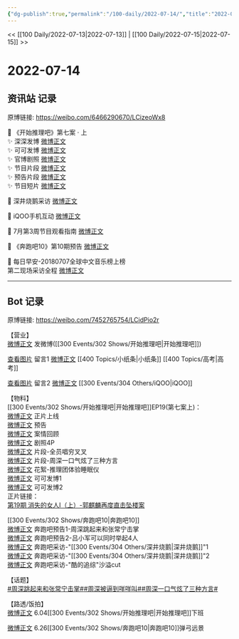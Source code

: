 ```yaml
---
{"dg-publish":true,"permalink":"/100-daily/2022-07-14/","title":"2022-07-14"}
---
```



<< [[100 Daily/2022-07-13\|2022-07-13]] | [[100 Daily/2022-07-15\|2022-07-15]] >>

# 2022-07-14

## 资讯站 记录

原博链接: https://weibo.com/6466290670/LCizeoWx8

💫 《开始推理吧》第七案 · 上  
✨ 深深发博 [微博正文](https://m.weibo.cn/6466290670/4791194192448083)  
✨ 可可发博 [微博正文](https://m.weibo.cn/6466290670/4791152563719488)  
✨ 官博剧照 [微博正文](https://m.weibo.cn/6466290670/4791077704304588)  
✨ 节目片段 [微博正文](https://m.weibo.cn/6466290670/4791252660519334)  
✨ 预告片段 [微博正文](https://m.weibo.cn/6466290670/4791092597753967)  
✨ 节目短片 [微博正文](https://m.weibo.cn/6466290670/4791194833392667)

💫 深井烧鹅采访 [微博正文](https://m.weibo.cn/6466290670/4791195207208934)

💫 iQOO手机互动 [微博正文](https://m.weibo.cn/6466290670/4791065845957276)

💫 7月第3周节目观看指南 [微博正文](https://m.weibo.cn/6466290670/4791195924695146)

💫 《奔跑吧10》第10期预告 [微博正文](https://m.weibo.cn/6466290670/4791214538495936)

💫 每日早安-20180707全球中文音乐榜上榜  
第二现场采访全程 [微博正文](https://m.weibo.cn/6466290670/4791050574499152)

---
## Bot 记录

原博链接: https://weibo.com/7452765754/LCidPio2r

【营业】  
[微博正文](https://weibo.com/1736988591/LCglt8N50) 发微博([[300 Events/302 Shows/开始推理吧\|开始推理吧]])

[查看图片](https://wx3.sinaimg.cn/large/0088n2Pggy1h46u0t886oj30vm0u041f.jpg) 留言1 [微博正文](https://weibo.com/1736988591/LC4evCwPO) [[400 Topics/小纸条\|小纸条]] [[400 Topics/高考\|高考]]

[查看图片](https://wx2.sinaimg.cn/large/0088n2Pggy1h46u109jkvj30yi0fcgmh.jpg) 留言2 [微博正文](https://weibo.com/6960161079/LC8Sa5fmf) [[300 Events/304 Others/iQOO\|iQOO]]

【物料】  
[[300 Events/302 Shows/开始推理吧\|开始推理吧]]EP19(第七案上)：  
[微博正文](https://weibo.com/2162247381/LCgdGDy1r) 正片上线  
[微博正文](https://weibo.com/2162247381/LCdAplL3R) 预告  
[微博正文](https://weibo.com/2162247381/LCg8JkZeT) 案情回顾  
[微博正文](https://weibo.com/2162247381/LCdgl3X2Y) 剧照4P  
[微博正文](https://weibo.com/2162247381/LCggVBRsF) 片段-全员唱穷叉叉  
[微博正文](https://weibo.com/2162247381/LCghSp1NK) 片段-周深一口气炫了三种方言  
[微博正文](https://weibo.com/2162247381/LCgxRuTNY) 花絮-推理团体验睡眠仪  
[微博正文](https://weibo.com/7736960489/LCecSgLPf) 可可发博1  
[微博正文](https://weibo.com/7736960489/LCgL92c8j) 可可发博2  
正片链接：  
[第19期 消失的女人Ⅰ（上）-郭麒麟再度直击坠楼案](https://weibo.cn/sinaurl?u=https%3A%2F%2Fv.qq.com%2Fx%2Fcover%2Fmzc00200ynivua7%2Fm0043xyihtx.html)

[[300 Events/302 Shows/奔跑吧10\|奔跑吧10]]  
[微博正文](https://weibo.com/5242381821/LCgqj5noy) 奔跑吧预告1-周深跳起来和张常宁击掌  
[微博正文](https://weibo.com/5242381821/LCgJfoyKI) 奔跑吧预告2-吕小军可以同时举起4人  
[微博正文](https://weibo.com/3758512144/LCg8O3GRs) 奔跑吧采访-"[[300 Events/304 Others/深井烧鹅\|深井烧鹅]]"1  
[微博正文](https://weibo.com/3758512144/LCg97xCxe) 奔跑吧采访-"[[300 Events/304 Others/深井烧鹅\|深井烧鹅]]"2  
[微博正文](https://weibo.com/1642904381/LCe0MlqeW) 奔跑吧采访-"酷的追综"沙溢cut

【话题】  
[#周深跳起来和张常宁击掌#](https://s.weibo.com/weibo?q=%23%E5%91%A8%E6%B7%B1%E8%B7%B3%E8%B5%B7%E6%9D%A5%E5%92%8C%E5%BC%A0%E5%B8%B8%E5%AE%81%E5%87%BB%E6%8E%8C%23)[#周深被逼到咩咩叫#](https://s.weibo.com/weibo?q=%23%E5%91%A8%E6%B7%B1%E8%A2%AB%E9%80%BC%E5%88%B0%E5%92%A9%E5%92%A9%E5%8F%AB%23)[#周深一口气炫了三种方言#](https://s.weibo.com/weibo?q=%23%E5%91%A8%E6%B7%B1%E4%B8%80%E5%8F%A3%E6%B0%94%E7%82%AB%E4%BA%86%E4%B8%89%E7%A7%8D%E6%96%B9%E8%A8%80%23)

【路透/饭拍】  
[微博正文](https://weibo.com/7495641082/LC9xAbnqd) 6.04[[300 Events/302 Shows/开始推理吧\|开始推理吧]]下班

[微博正文](https://weibo.com/6433509682/LCcmpqIOT) 6.26[[300 Events/302 Shows/奔跑吧10\|奔跑吧10]]弹弓远景
